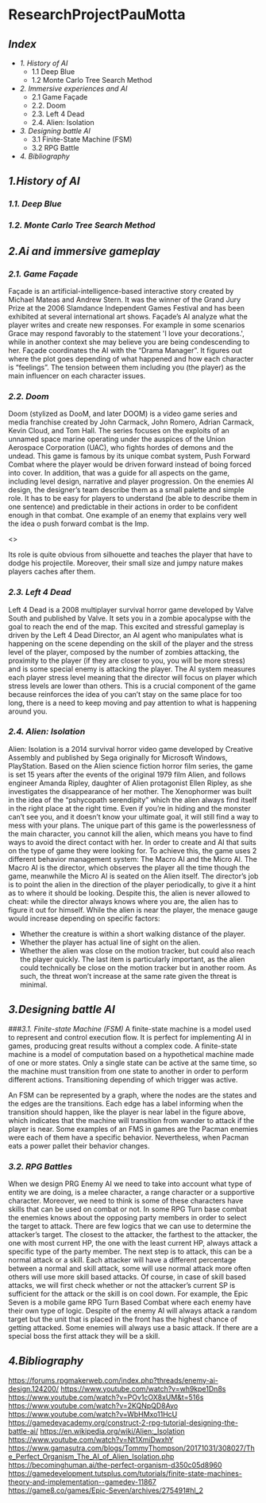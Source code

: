 # ResearchProjectPauMotta

## _Index_
- _1.	History of AI_
   - 1.1 Deep Blue
   - 1.2 Monte Carlo Tree Search Method
- _2.	Immersive experiences and AI_
   - 2.1	Game Façade
   - 2.2. Doom
   - 2.3. Left 4 Dead
   - 2.4. Alien: Isolation
- _3.	Designing battle AI_
   - 3.1 Finite-State Machine (FSM)
   - 3.2 RPG Battle
- _4.	Bibliography_ 

## _1.History of AI_

### _1.1. Deep Blue_

### _1.2. Monte Carlo Tree Search Method_


## _2.Ai and immersive gameplay_

### _2.1. Game Façade_

Façade is an artificial-intelligence-based interactive story created by Michael Mateas and Andrew Stern. It was the winner of the Grand Jury Prize at the 2006 Slamdance Independent Games Festival and has been exhibited at several international art shows. 
Façade’s AI analyze what the player writes and create new responses. For example in some scenarios Grace may respond favorably to the statement 'I love your decorations.', while in another context she may believe you are being condescending to her. 
Façade coordinates the AI with the “Drama Manager”. It figures out where the plot goes depending of what happened and how each character is “feelings”. The tension between them including you (the player) as the main influencer on each character issues.


### _2.2. Doom_

Doom (stylized as DooM, and later DOOM) is a video game series and media franchise created by John Carmack, John Romero, Adrian Carmack, Kevin Cloud, and Tom Hall. The series focuses on the exploits of an unnamed space marine operating under the auspices of the Union Aerospace Corporation (UAC), who fights hordes of demons and the undead.
This game is famous by its unique combat system, Push Forward Combat where the player would be driven forward instead of boing forced into cover. In addition, that was a guide for all aspects on the game, including level design, narrative and player progression. 
On the enemies AI design, the designer’s team describe them as a small palette and simple role. It has to be easy for players to understand (be able to describe them in one sentence) and predictable in their actions in order to be confident enough in that combat.
One example of an enemy that explains very well the idea o push forward combat is the Imp.

<<Imp>>

Its role is quite obvious from silhouette and teaches the player that have to dodge his projectile. Moreover, their small size and jumpy nature makes players caches after them.

### _2.3. Left 4 Dead_

Left 4 Dead is a 2008 multiplayer survival horror game developed by Valve South and published by Valve. It sets you in a zombie apocalypse with the goal to reach the end of the map.
This excited and stressful gameplay is driven by the Left 4 Dead Director, an AI agent who manipulates what is happening on the scene depending on the skill of the player and the stress level of the player, composed by the number of zombies attacking, the proximity to the player (if they are closer to you, you will be more stress) and is some special enemy is attacking the player. The AI system measures each player stress level meaning that the director will focus on player which stress levels are lower than others.
This is a crucial component of the game because reinforces the idea of you can’t stay on the same place for too long, there is a need to keep moving and pay attention to what is happening around you.

### _2.4. Alien: Isolation_

Alien: Isolation is a 2014 survival horror video game developed by Creative Assembly and published by Sega originally for Microsoft Windows, PlayStation. Based on the Alien science fiction horror film series, the game is set 15 years after the events of the original 1979 film Alien, and follows engineer Amanda Ripley, daughter of Alien protagonist Ellen Ripley, as she investigates the disappearance of her mother.
The Xenophormer was built in the idea of the “pshycopath serendipity” which the alien always find itself in the right place at the right time. Even if you’re in hiding and the monster can’t see you, and it doesn’t know your ultimate goal, it will still find a way to mess with your plans. 
The unique part of this game is the powerlessness of the main character, you cannot kill the alien, which means you have to find ways to avoid the direct contact with her.
In order to create and AI that suits on the type of game they were looking for. To achieve this, the game uses 2 different behavior management system: The Macro AI and the Micro AI. The Macro AI is the director, which observes the player all the time though the game, meanwhile the Micro AI is seated on the Alien itself. The director’s job is to point the alien in the direction of the player periodically, to give it a hint as to where it should be looking. Despite this, the alien is never allowed to cheat: while the director always knows where you are, the alien has to figure it out for himself. 
While the alien is near the player, the menace gauge would increase depending on specific factors:
-	Whether the creature is within a short walking distance of the player.
-	Whether the player has actual line of sight on the alien.
-	Whether the alien was close on the motion tracker, but could also reach the player quickly.
The last item is particularly important, as the alien could technically be close on the motion tracker but in another room. As such, the threat won’t increase at the same rate given the threat is minimal.


## _3.Designing battle AI_

###_3.1. Finite-state Machine (FSM)_
A finite-state machine is a model used to represent and control execution flow. It is perfect for implementing AI in games, producing great results without a complex code.
A finite-state machine is a model of computation based on a hypothetical machine made of one or more states. Only a single state can be active at the same time, so the machine must transition from one state to another in order to perform different actions. Transitioning depending of which trigger was active.
 
An FSM can be represented by a graph, where the nodes are the states and the edges are the transitions. Each edge has a label informing when the transition should happen, like the player is near label in the figure above, which indicates that the machine will transition from wander to attack if the player is near.
Some examples of an FMS in games are the Pacman enemies were each of them have a specific behavior. Nevertheless, when Pacman eats a power pallet their behavior changes. 

### _3.2. RPG Battles_

When we design PRG Enemy AI we need to take into account what type of entity we are doing, is a melee character, a range character or a supportive character. Moreover, we need to think is some of these characters have skills that can be used on combat or not. 
In some RPG Turn base combat the enemies knows about the opposing party members in order to select the target to attack. There are few logics that we can use to determine the attacker’s target. The closest to the attacker, the farthest to the attacker, the one with most current HP, the one with the least current HP, always attack a specific type of the party member.
The next step is to attack, this can be a normal attack or a skill. Each attacker will have a different percentage between a normal and skill attack, some will use normal attack more often others will use more skill based attacks. Of course, in case of skill based attacks, we will first check whether or not the attacker’s current SP is sufficient for the attack or the skill is on cool down.
For example, the Epic Seven is a mobile game RPG Turn Based Combat where each enemy have their own type of logic. Despite of the enemy AI will always attack a random target but the unit that is placed in the front has the highest chance of getting attacked. Some enemies will always use a basic attack. If there are a special boss the first attack they will be a skill.


## _4.Bibliography_

https://forums.rpgmakerweb.com/index.php?threads/enemy-ai-design.124200/
https://www.youtube.com/watch?v=wh9kpe1Dn8s
https://www.youtube.com/watch?v=POv1cOX8xUM&t=516s
https://www.youtube.com/watch?v=2KQNpQD8Ayo
https://www.youtube.com/watch?v=WbHMxo11HcU
https://gamedevacademy.org/construct-2-rpg-tutorial-designing-the-battle-ai/
https://en.wikipedia.org/wiki/Alien:_Isolation
https://www.youtube.com/watch?v=Nt1XmiDwxhY
https://www.gamasutra.com/blogs/TommyThompson/20171031/308027/The_Perfect_Organism_The_AI_of_Alien_Isolation.php
https://becominghuman.ai/the-perfect-organism-d350c05d8960
https://gamedevelopment.tutsplus.com/tutorials/finite-state-machines-theory-and-implementation--gamedev-11867
https://game8.co/games/Epic-Seven/archives/275491#hl_2


